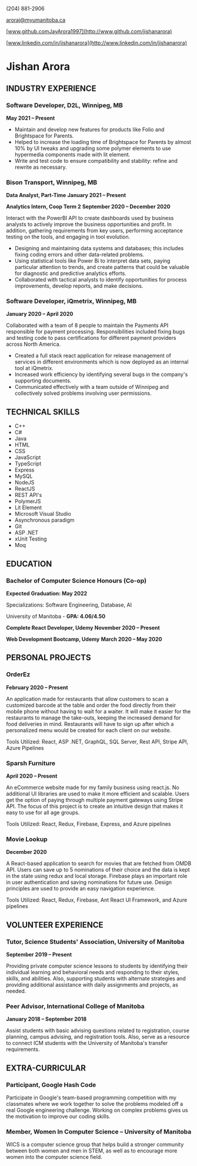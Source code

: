 
(204) 881-2906

aroraj@myumanitoba.ca

[www.github.comJayArora1997](http://www.github.com/jishanarora)

[www.linkedin.com/in/jishanarora](http://www.linkedin.com/in/jishanarora)

# **Jishan Arora**

## **INDUSTRY EXPERIENCE**

### **Software Developer, D2L, Winnipeg, MB** 
**May 2021 – Present**

- Maintain and develop new features for products like Folio and Brightspace for Parents.
- Helped to increase the loading time of Brightspace for Parents by almost 10% by UI tweaks and upgrading some polymer elements to use hypermedia components made with lit element.
- Write and test code to ensure compatibility and stability: refine and rewrite as necessary.

### **Bison Transport, Winnipeg, MB** 

**Data Analyst, Part-Time**  **January 2021 – Present**

**Analytics Intern, Coop Term 2**  **September 2020 – December 2020**

Interact with the PowerBI API to create dashboards used by business analysts to actively improve the business opportunities and profit. In addition, gathering requirements from key users, performing acceptance testing on the tools, and engaging in tool evolution.

- Designing and maintaining data systems and databases; this includes fixing coding errors and other data-related problems.
- Using statistical tools like Power Bi to interpret data sets, paying particular attention to trends, and create patterns that could be valuable for diagnostic and predictive analytics efforts.
- Collaborated with tactical analysts to identify opportunities for process improvements, develop reports, and make decisions.

### **Software Developer, iQmetrix, Winnipeg, MB**  
**January 2020 – April 2020**

Collaborated with a team of 8 people to maintain the Payments API responsible for payment processing. Responsibilities included fixing bugs and testing code to pass certifications for different payment providers across North America.

- Created a full stack react application for release management of services in different environments which is now deployed as an internal tool at iQmetrix.
- Increased work efficiency by identifying several bugs in the company&#39;s supporting documents.
- Communicated effectively with a team outside of Winnipeg and collectively solved problems involving user permissions.

## **TECHNICAL SKILLS**
- C++
- C#
- Java
- HTML
- CSS
- JavaScript
- TypeScript
- Express
- MySQL
- NodeJS
- ReactJS
- REST API&#39;s
- PolymerJS
- Lit Element
- Microsoft Visual Studio
- Asynchronous paradigm
- Git
- ASP .NET
- xUnit Testing
- Moq

## **EDUCATION**

### **Bachelor of Computer Science Honours (Co-op)** 
**Expected Graduation: May 2022**

Specializations: Software Engineering, Database, AI

University of Manitoba - **GPA: 4.06/4.50**

**Complete React Developer, Udemy**  **November 2020 – Present**

**Web Development Bootcamp, Udemy**  **March 2020 – May 2020**

## **PERSONAL PROJECTS**

### **OrderEz** 
**February 2020 – Present**

An application made for restaurants that allow customers to scan a customized barcode at the table and order the food directly from their mobile phone without having to wait for a waiter. It will make it easier for the restaurants to manage the take-outs, keeping the increased demand for food deliveries in mind. Restaurants will have to sign up after which a personalized menu would be created for each client on our website.

Tools Utilized: React, ASP .NET, GraphQL, SQL Server, Rest API, Stripe API, Azure Pipelines

### **Sparsh Furniture** 
**April 2020 – Present**

An eCommerce website made for my family business using react.js. No additional UI libraries are used to make it more efficient and scalable. Users get the option of paying through multiple payment gateways using Stripe API. The focus of this project is to create an intuitive design that makes it easy to use for all age groups.

Tools Utilized: React, Redux, Firebase, Express, and Azure pipelines

### **Movie Lookup** 
**December 2020** 

A React-based application to search for movies that are fetched from OMDB API. Users can save up to 5 nominations of their choice and the data is kept in the state using redux and local storage. Firebase plays an important role in user authentication and saving nominations for future use. Design principles are used to provide an easy navigation experience.

Tools Utilized: React, Redux, Firebase, Ant React UI Framework, and Azure pipelines

## **VOLUNTEER EXPERIENCE**

### **Tutor, Science Students&#39; Association, University of Manitoba** 
**September 2019 – Present**

Providing private computer science lessons to students by identifying their individual learning and behavioral needs and responding to their styles, skills, and abilities. Also, supporting students with alternate strategies and providing additional assistance with daily assignments and projects, as needed.

### **Peer Advisor, International College of Manitoba** 
**January 2018 – September 2018**

Assist students with basic advising questions related to registration, course planning, campus advising, and registration tools. Also, serve as a resource to connect ICM students with the University of Manitoba&#39;s transfer requirements.

## **EXTRA-CURRICULAR**

### **Participant, Google Hash Code**

Participate in Google&#39;s team-based programming competition with my classmates where we work together to solve the problems modeled off a real Google engineering challenge. Working on complex problems gives us the motivation to improve our coding skills.

### **Member, Women In Computer Science – University of Manitoba**

WICS is a computer science group that helps build a stronger community between both women and men in STEM, as well as to encourage more women into the computer science field.
